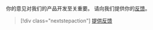 你的意见对我们的产品开发至关重要。 请向我们提供你的[反馈](https://aka.ms/vsce-product-survey)。

> [!div class="nextstepaction"]
> [提供反馈](https://aka.ms/vsce-product-survey)